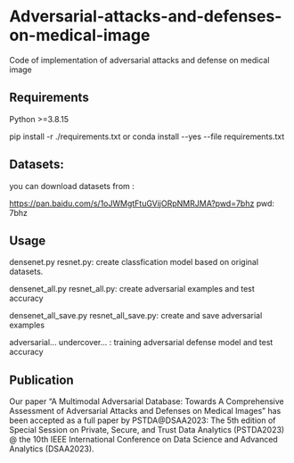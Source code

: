 # Adversarial-attacks-and-defenses-on-medical-image
Code of implementation of adversarial attacks and defense on medical image 

## Requirements
Python >=3.8.15

pip install -r ./requirements.txt  or conda install --yes --file requirements.txt


## Datasets:
you can download datasets from :  

https://pan.baidu.com/s/1oJWMgtFtuGVijORpNMRJMA?pwd=7bhz   pwd: 7bhz 


## Usage

densenet.py resnet.py: create classfication model based on original datasets.

densenet_all.py resnet_all.py: create adversarial examples and test accuracy

densenet_all_save.py resnet_all_save.py: create and save adversarial examples

adversarial...  undercover...   : training adversarial defense model and test accuracy

## Publication

Our paper “A Multimodal Adversarial Database: Towards A Comprehensive Assessment of Adversarial Attacks and Defenses on Medical Images” has been accepted as a full paper by PSTDA@DSAA2023: The 5th edition of Special Session on Private, Secure, and Trust Data Analytics (PSTDA2023) @ the 10th IEEE International Conference on Data Science and Advanced Analytics (DSAA2023).
